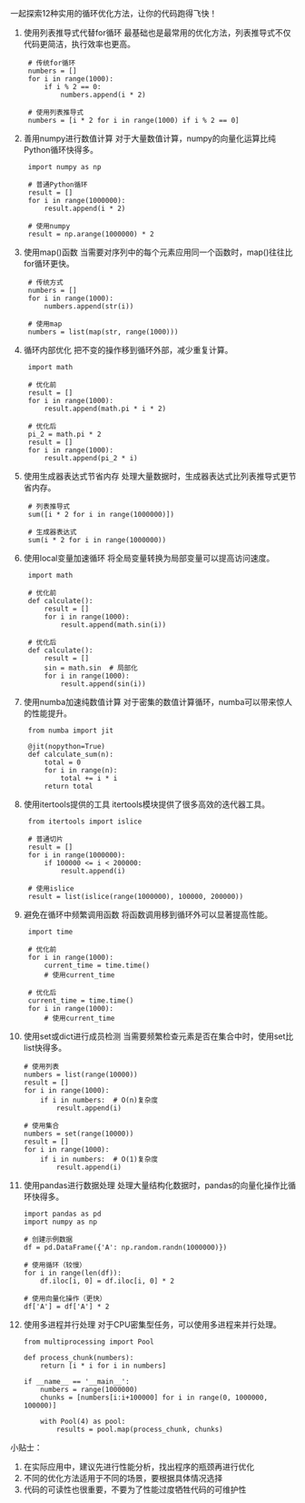一起探索12种实用的循环优化方法，让你的代码跑得飞快！

1. 使用列表推导式代替for循环
最基础也是最常用的优化方法，列表推导式不仅代码更简洁，执行效率也更高。
        
        # 传统for循环
        numbers = []
        for i in range(1000):
            if i % 2 == 0:
                numbers.append(i * 2)
        
        # 使用列表推导式
        numbers = [i * 2 for i in range(1000) if i % 2 == 0]
2. 善用numpy进行数值计算
对于大量数值计算，numpy的向量化运算比纯Python循环快得多。
        
        import numpy as np
        
        # 普通Python循环
        result = []
        for i in range(1000000):
            result.append(i * 2)
        
        # 使用numpy
        result = np.arange(1000000) * 2
3. 使用map()函数
当需要对序列中的每个元素应用同一个函数时，map()往往比for循环更快。
        
        # 传统方式
        numbers = []
        for i in range(1000):
            numbers.append(str(i))
        
        # 使用map
        numbers = list(map(str, range(1000)))
4. 循环内部优化
把不变的操作移到循环外部，减少重复计算。
        
        import math
        
        # 优化前
        result = []
        for i in range(1000):
            result.append(math.pi * i * 2)
        
        # 优化后
        pi_2 = math.pi * 2
        result = []
        for i in range(1000):
            result.append(pi_2 * i)
5. 使用生成器表达式节省内存
处理大量数据时，生成器表达式比列表推导式更节省内存。
        
        # 列表推导式
        sum([i * 2 for i in range(1000000)])
        
        # 生成器表达式
        sum(i * 2 for i in range(1000000))
6. 使用local变量加速循环
将全局变量转换为局部变量可以提高访问速度。
        
        import math
        
        # 优化前
        def calculate():
            result = []
            for i in range(1000):
                result.append(math.sin(i))
        
        # 优化后
        def calculate():
            result = []
            sin = math.sin  # 局部化
            for i in range(1000):
                result.append(sin(i))
7. 使用numba加速纯数值计算
对于密集的数值计算循环，numba可以带来惊人的性能提升。
        
        from numba import jit
        
        @jit(nopython=True)
        def calculate_sum(n):
            total = 0
            for i in range(n):
                total += i * i
            return total
8. 使用itertools提供的工具
itertools模块提供了很多高效的迭代器工具。
        
        from itertools import islice
        
        # 普通切片
        result = []
        for i in range(1000000):
            if 100000 <= i < 200000:
                result.append(i)
        
        # 使用islice
        result = list(islice(range(1000000), 100000, 200000))
9. 避免在循环中频繁调用函数
将函数调用移到循环外可以显著提高性能。
        
        import time
        
        # 优化前
        for i in range(1000):
            current_time = time.time()
            # 使用current_time
        
        # 优化后
        current_time = time.time()
        for i in range(1000):
            # 使用current_time
10. 使用set或dict进行成员检测
当需要频繁检查元素是否在集合中时，使用set比list快得多。
        
        # 使用列表
        numbers = list(range(10000))
        result = []
        for i in range(1000):
            if i in numbers:  # O(n)复杂度
                result.append(i)
        
        # 使用集合
        numbers = set(range(10000))
        result = []
        for i in range(1000):
            if i in numbers:  # O(1)复杂度
                result.append(i)
11. 使用pandas进行数据处理
处理大量结构化数据时，pandas的向量化操作比循环快得多。
        
        import pandas as pd
        import numpy as np
        
        # 创建示例数据
        df = pd.DataFrame({'A': np.random.randn(1000000)})
        
        # 使用循环（较慢）
        for i in range(len(df)):
            df.iloc[i, 0] = df.iloc[i, 0] * 2
        
        # 使用向量化操作（更快）
        df['A'] = df['A'] * 2
12. 使用多进程并行处理
对于CPU密集型任务，可以使用多进程来并行处理。
        
        from multiprocessing import Pool
        
        def process_chunk(numbers):
            return [i * i for i in numbers]
        
        if __name__ == '__main__':
            numbers = range(1000000)
            chunks = [numbers[i:i+100000] for i in range(0, 1000000, 100000)]
            
            with Pool(4) as pool:
                results = pool.map(process_chunk, chunks)
小贴士：

1. 在实际应用中，建议先进行性能分析，找出程序的瓶颈再进行优化
2. 不同的优化方法适用于不同的场景，要根据具体情况选择
3. 代码的可读性也很重要，不要为了性能过度牺牲代码的可维护性
